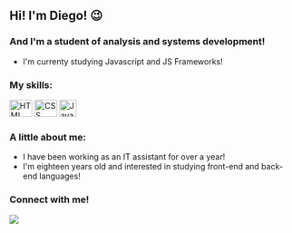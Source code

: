 ## Hi! I'm Diego! 😉
### And I'm a student of analysis and systems development! 
- I'm currenty studying Javascript and JS Frameworks!

### My skills:
<div display="flex">
<img alt="HTML" height="30" width="40" ssrc="https://cdn.jsdelivr.net/gh/devicons/devicon/icons/html5/html5-original.svg">
<img alt="CSS" height="30" width="40" src="https://cdn.jsdelivr.net/gh/devicons/devicon/icons/css3/css3-original.svg"> 
<img alt="Javascript" height="30" width="30" src="https://cdn.jsdelivr.net/gh/devicons/devicon/icons/javascript/javascript-original.svg">


</div>

### A little about me:
- I have been working as an IT assistant for over a year!
- I'm eighteen years old and interested in studying front-end and back-end languages!

### Connect with me!
<a href="https://www.linkedin.com/in/diego-castellini-ramirez-136ba1254/"><img src="https://img.shields.io/badge/LinkedIn-F6F6F6?style=for-the-badge&logo=linkedin&logoColor=blue"> </img></a>
